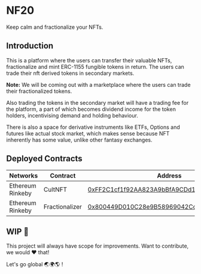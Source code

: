 # NF20

Keep calm and fractionalize your NFTs.

## Introduction

This is a platform where the users can transfer their valuable NFTs, fractionalize and mint ERC-1155 fungible tokens in return. The users can trade their nft derived tokens in secondary markets.

**Note:** We will be coming out with a marketplace where the users can trade their fractionalized tokens.

Also trading the tokens in the secondary market will have a trading fee for the platform, a part of which becomes dividend income for the token holders, incentivising demand and holding behaviour.

There is also a space for derivative instruments like ETFs, Options and futures like actual stock market, which makes sense because NFT inherently has some value, unlike other fantasy exchanges.

## Deployed Contracts

| Networks         | Contract       | Address                                                                                                                       |
| ---------------- | -------------- | ----------------------------------------------------------------------------------------------------------------------------- |
| Ethereum Rinkeby | CultNFT        | [0xFF2C1cf1f92AA823A9bBfA9CDd15E2529ea51fFf](https://rinkeby.etherscan.io/address/0xFF2C1cf1f92AA823A9bBfA9CDd15E2529ea51fFf) |
| Ethereum Rinkeby | Fractionalizer | [0x800449D010C28e9B58969042Cc7588760b524A14](https://rinkeby.etherscan.io/address/0x800449D010C28e9B58969042Cc7588760b524A14) |

## **WIP** 💪

This project will always have scope for improvements.
Want to contribute, we would ❤️ that!

Let's go global 🌏🌍🌎 !
